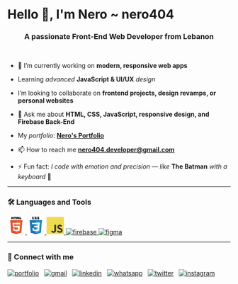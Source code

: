 <h1 align="left">Hello 👋, I'm Nero ~ nero404</h1>
<h3 align="center">A passionate Front-End Web Developer from Lebanon</h3>

<br>

- 🔭 I’m currently working on **modern, responsive web apps**

- Learning *advanced* **JavaScript & UI/UX** *design*

- I’m looking to collaborate on **frontend projects, design revamps, or personal websites**

- 💬 Ask me about **HTML, CSS, JavaScript, responsive design, and Firebase Back-End**

- My *portfolio*: **[Nero's Portfolio](https://nero404-dev.github.io/nero404-portfolio/)**

- 📫 How to reach me **[nero404.developer@gmail.com](mailto:nero404.developer@gmail.com)**

- ⚡ Fun fact: *I code with emotion and precision — like* **The Batman** *with a keyboard* 🦇

---

### 🛠️ Languages and Tools

<p align="left">
  <a href="https://developer.mozilla.org/en-US/docs/Web/HTML" target="_blank"> 
    <img src="https://raw.githubusercontent.com/devicons/devicon/master/icons/html5/html5-original-wordmark.svg" alt="html5" width="40" height="40"/>
  </a> 
  <a href="https://developer.mozilla.org/en-US/docs/Web/CSS" target="_blank"> 
    <img src="https://raw.githubusercontent.com/devicons/devicon/master/icons/css3/css3-original-wordmark.svg" alt="css3" width="40" height="40"/> 
  </a> 
  <a href="https://developer.mozilla.org/en-US/docs/Web/JavaScript" target="_blank"> 
    <img src="https://raw.githubusercontent.com/devicons/devicon/master/icons/javascript/javascript-original.svg" alt="javascript" width="40" height="40"/>
  </a>
  <a href="https://firebase.google.com/" target="_blank"> 
    <img src="https://www.vectorlogo.zone/logos/firebase/firebase-icon.svg" alt="firebase" width="40" height="40"/> 
  </a>
  <a href="https://figma.com/" target="_blank">
    <img src="https://www.vectorlogo.zone/logos/figma/figma-icon.svg" alt="figma" width="40" height="40"/> 
  </a>
</p>

---

### 🔗 Connect with me

<p align="left">
  <a href="https://nero404-dev.github.io/nero404-portfolio/" target="blank"><img align="center" src="https://nero404-dev.github.io/nero404-portfolio/pictures/2-colored-cropped_copy-2.png" alt="portfolio" height="30" width="30" /></a>&nbsp;&nbsp;
  <a href="mailto:nero404.developer@gmail.com" target="blank"><img align="center" src="https://cdn.jsdelivr.net/npm/simple-icons@3.1.0/icons/gmail.svg" alt="gmail" height="30" width="30" /></a>&nbsp;&nbsp;
  <a href="https://www.linkedin.com/in/nero-dev-nero404/" target="blank"><img align="center" src="https://cdn.jsdelivr.net/npm/simple-icons@3.1.0/icons/linkedin.svg" alt="linkedin" height="30" width="30" /></a>&nbsp;&nbsp;
  <a href="https://wa.me/message/HHOQLBUZYZHGL1/" target="blank"><img align="center" src="https://cdn.jsdelivr.net/npm/simple-icons@3.1.0/icons/whatsapp.svg" alt="whatsapp" height="30" width="30" /></a>&nbsp;&nbsp;
  <a href="https://x.com/nero404_dev/" target="blank"><img align="center" src="https://cdn.jsdelivr.net/npm/simple-icons@3.1.0/icons/twitter.svg" alt="twitter" height="30" width="30" /></a>&nbsp;&nbsp;
  <a href="https://www.instagram.com/nero404_dev/" target="blank"><img align="center" src="https://cdn.jsdelivr.net/npm/simple-icons@3.1.0/icons/instagram.svg" alt="instagram" height="30" width="30" /></a>&nbsp;&nbsp;
</p>
